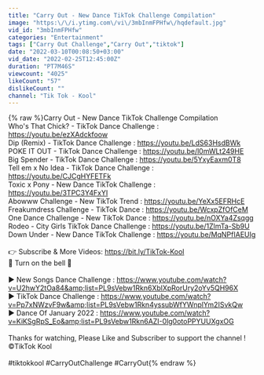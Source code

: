 ```yaml
---
title: "Carry Out - New Dance TikTok Challenge Compilation"
image: "https:\/\/i.ytimg.com\/vi\/3mbInmFPHfw\/hqdefault.jpg"
vid_id: "3mbInmFPHfw"
categories: "Entertainment"
tags: ["Carry Out Challenge","Carry Out","tiktok"]
date: "2022-03-10T00:08:50+03:00"
vid_date: "2022-02-25T12:45:00Z"
duration: "PT7M46S"
viewcount: "4025"
likeCount: "57"
dislikeCount: ""
channel: "Tik Tok - Kool"
---
```

{% raw %}Carry Out - New Dance TikTok Challenge Compilation<br />Who's That Chick? - TikTok Dance Challenge : <a rel="nofollow" target="blank" href="https://youtu.be/ezXAdckfoow">https://youtu.be/ezXAdckfoow</a><br />Dip (Remix) - TikTok Dance Challenge : <a rel="nofollow" target="blank" href="https://youtu.be/LdS63HsdBWk">https://youtu.be/LdS63HsdBWk</a><br />POKE IT OUT -  TikTok Dance Challenge : <a rel="nofollow" target="blank" href="https://youtu.be/l0mWLt249HE">https://youtu.be/l0mWLt249HE</a><br />Big Spender - TikTok Dance Challenge : <a rel="nofollow" target="blank" href="https://youtu.be/5YxyEaxm0T8">https://youtu.be/5YxyEaxm0T8</a><br />Tell em x No Idea - TikTok Dance Challenge : <a rel="nofollow" target="blank" href="https://youtu.be/CJCgHYFETFk">https://youtu.be/CJCgHYFETFk</a><br />Toxic x Pony - New Dance TikTok Challenge : <a rel="nofollow" target="blank" href="https://youtu.be/3TPC3Y4FxYI">https://youtu.be/3TPC3Y4FxYI</a><br />Abowww Challenge - New TikTok Trend : <a rel="nofollow" target="blank" href="https://youtu.be/YeXx5EFRHcE">https://youtu.be/YeXx5EFRHcE</a><br />Freakumdress Challenge - TikTok Dance : <a rel="nofollow" target="blank" href="https://youtu.be/WcxpZfOfCeM">https://youtu.be/WcxpZfOfCeM</a><br />One Dance Challenge - New TikTok Dance : <a rel="nofollow" target="blank" href="https://youtu.be/nOXYa4Zsqgg">https://youtu.be/nOXYa4Zsqgg</a><br />Rodeo - City Girls TikTok Dance Challenge : <a rel="nofollow" target="blank" href="https://youtu.be/1ZlmTa-Sb9U">https://youtu.be/1ZlmTa-Sb9U</a><br />Down Under - New Dance TikTok Challenge : <a rel="nofollow" target="blank" href="https://youtu.be/MqNPfIAEUIg">https://youtu.be/MqNPfIAEUIg</a><br /><br />👉 Subscribe &amp; More Videos: <a rel="nofollow" target="blank" href="https://bit.ly/TikTok-Kool">https://bit.ly/TikTok-Kool</a><br />🔔 Turn on the bell 🔔<br /><br />▶️ New Songs Dance Challenge : <a rel="nofollow" target="blank" href="https://www.youtube.com/watch?v=U2hwY2tOa84&amp;list=PL9sVebw1Rkn6XblXpRorUry2oYv5QH96X">https://www.youtube.com/watch?v=U2hwY2tOa84&amp;list=PL9sVebw1Rkn6XblXpRorUry2oYv5QH96X</a><br />▶️ TikTok Dance Challenge : <a rel="nofollow" target="blank" href="https://www.youtube.com/watch?v=Pp7xNWzvF9w&amp;list=PL9sVebw1Rkn4yssubWfYWnplYm2ISvkQw">https://www.youtube.com/watch?v=Pp7xNWzvF9w&amp;list=PL9sVebw1Rkn4yssubWfYWnplYm2ISvkQw</a><br />▶️ Dance Of January 2022 : <a rel="nofollow" target="blank" href="https://www.youtube.com/watch?v=KiKSgRpS_Eo&amp;list=PL9sVebw1Rkn6AZI-0lg0otoPPYUUXgxOG">https://www.youtube.com/watch?v=KiKSgRpS_Eo&amp;list=PL9sVebw1Rkn6AZI-0lg0otoPPYUUXgxOG</a><br /><br />Thanks for watching, Please Like and Subscriber to support the channel !<br />©TikTok Kool<br /><br /> #tiktokkool #CarryOutChallenge #CarryOut{% endraw %}
